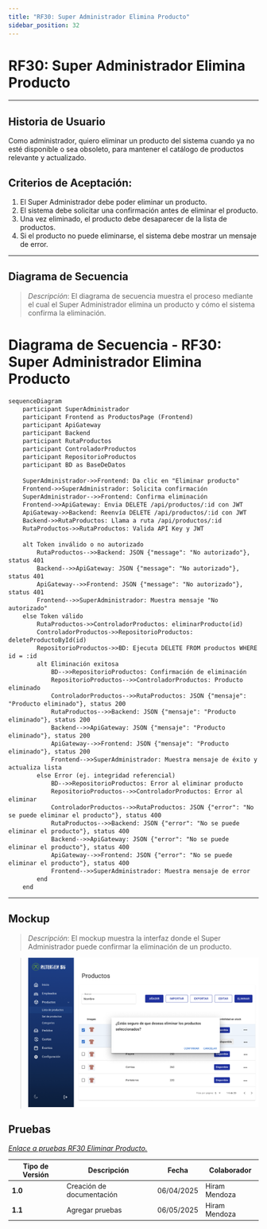 ```yaml
---
title: "RF30: Super Administrador Elimina Producto"
sidebar_position: 32
---
```


# RF30: Super Administrador Elimina Producto


---

## Historia de Usuario

Como administrador, quiero eliminar un producto del sistema cuando ya no esté disponible o sea obsoleto, para mantener el catálogo de productos relevante y actualizado.

## **Criterios de Aceptación:**

1. El Super Administrador debe poder eliminar un producto.
2. El sistema debe solicitar una confirmación antes de eliminar el producto.
3. Una vez eliminado, el producto debe desaparecer de la lista de productos.
4. Si el producto no puede eliminarse, el sistema debe mostrar un mensaje de error.

---

## **Diagrama de Secuencia**

> _Descripción_: El diagrama de secuencia muestra el proceso mediante el cual el Super Administrador elimina un producto y cómo el sistema confirma la eliminación.

# Diagrama de Secuencia - RF30: Super Administrador Elimina Producto

```mermaid
sequenceDiagram
    participant SuperAdministrador
    participant Frontend as ProductosPage (Frontend)
    participant ApiGateway
    participant Backend
    participant RutaProductos
    participant ControladorProductos
    participant RepositorioProductos
    participant BD as BaseDeDatos

    SuperAdministrador->>Frontend: Da clic en "Eliminar producto"
    Frontend->>SuperAdministrador: Solicita confirmación
    SuperAdministrador-->>Frontend: Confirma eliminación
    Frontend->>ApiGateway: Envia DELETE /api/productos/:id con JWT
    ApiGateway->>Backend: Reenvía DELETE /api/productos/:id con JWT
    Backend->>RutaProductos: Llama a ruta /api/productos/:id
    RutaProductos->>RutaProductos: Valida API Key y JWT

    alt Token inválido o no autorizado
        RutaProductos-->>Backend: JSON {"message": "No autorizado"}, status 401
        Backend-->>ApiGateway: JSON {"message": "No autorizado"}, status 401
        ApiGateway-->>Frontend: JSON {"message": "No autorizado"}, status 401
        Frontend-->>SuperAdministrador: Muestra mensaje "No autorizado"
    else Token válido
        RutaProductos->>ControladorProductos: eliminarProducto(id)
        ControladorProductos->>RepositorioProductos: deleteProductoById(id)
        RepositorioProductos->>BD: Ejecuta DELETE FROM productos WHERE id = :id
        alt Eliminación exitosa
            BD-->>RepositorioProductos: Confirmación de eliminación
            RepositorioProductos-->>ControladorProductos: Producto eliminado
            ControladorProductos-->>RutaProductos: JSON {"mensaje": "Producto eliminado"}, status 200
            RutaProductos-->>Backend: JSON {"mensaje": "Producto eliminado"}, status 200
            Backend-->>ApiGateway: JSON {"mensaje": "Producto eliminado"}, status 200
            ApiGateway-->>Frontend: JSON {"mensaje": "Producto eliminado"}, status 200
            Frontend-->>SuperAdministrador: Muestra mensaje de éxito y actualiza lista
        else Error (ej. integridad referencial)
            BD-->>RepositorioProductos: Error al eliminar producto
            RepositorioProductos-->>ControladorProductos: Error al eliminar
            ControladorProductos-->>RutaProductos: JSON {"error": "No se puede eliminar el producto"}, status 400
            RutaProductos-->>Backend: JSON {"error": "No se puede eliminar el producto"}, status 400
            Backend-->>ApiGateway: JSON {"error": "No se puede eliminar el producto"}, status 400
            ApiGateway-->>Frontend: JSON {"error": "No se puede eliminar el producto"}, status 400
            Frontend-->>SuperAdministrador: Muestra mensaje de error
        end
    end
```
---

## **Mockup**

> _Descripción_: El mockup muestra la interfaz donde el Super Administrador puede confirmar la eliminación de un producto.

> ![Interfaz de eliminar producto](imagenes/Eliminar_producto.png)

## **Pruebas**

_<u>[Enlace a pruebas RF30 Eliminar Producto.](https://docs.google.com/spreadsheets/d/1NLGwGrGA5PVOEzLaqxa8Ts1D_Ng3QzzqNKWJYUzxD-M/edit?pli=1&gid=1236536645#gid=1236536645)</u>_

| **Tipo de Versión** | **Descripción**                  | **Fecha**  | **Colaborador** |
| ------------------- | -------------------------------- | ---------- | --------------- |
| **1.0**             | Creación de documentación        | 06/04/2025 | Hiram Mendoza  |
| **1.1**             | Agregar pruebas | 06/05/2025 | Hiram Mendoza   |
